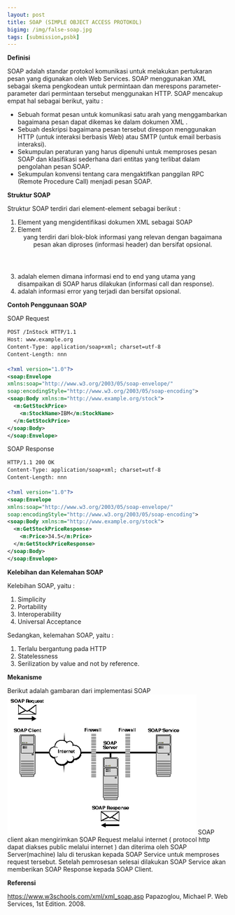```yaml
---
layout: post
title: SOAP (SIMPLE OBJECT ACCESS PROTOKOL)
bigimg: /img/false-soap.jpg
tags: [submission,psbk]
---
```

**Definisi**

SOAP adalah standar protokol komunikasi untuk melakukan pertukaran pesan yang digunakan oleh Web Services. SOAP menggunakan XML sebagai skema pengkodean untuk permintaan dan merespons parameter-parameter dari permintaan tersebut menggunakan HTTP.
SOAP mencakup empat hal sebagai berikut, yaitu :

* Sebuah format pesan untuk komunikasi satu arah yang menggambarkan bagaimana pesan dapat dikemas ke dalam dokumen XML .
* Sebuah deskripsi bagaimana pesan tersebut direspon menggunakan HTTP (untuk interaksi berbasis Web) atau SMTP (untuk email berbasis interaksi).
* Sekumpulan peraturan yang harus dipenuhi untuk memproses pesan SOAP dan klasifikasi sederhana dari entitas yang terlibat dalam pengolahan pesan SOAP.
* Sekumpulan konvensi tentang cara mengaktifkan panggilan RPC (Remote Procedure Call) menjadi pesan SOAP.


**Struktur SOAP**

Struktur SOAP terdiri dari element-element sebagai berikut :

1. Element <Envelope>  yang mengidentifikasi dokumen XML sebagai SOAP
2. Element <Header> yang terdiri dari blok-blok informasi yang relevan dengan bagaimana pesan akan diproses (informasi header) dan bersifat opsional. 
3. <Body> adalah elemen dimana informasi end to end yang utama yang disampaikan di SOAP harus dilakukan (informasi call dan response).
4. <Fault> adalah informasi error yang terjadi dan bersifat opsional.


**Contoh Penggunaan SOAP**

SOAP Request
~~~ xml
POST /InStock HTTP/1.1
Host: www.example.org
Content-Type: application/soap+xml; charset=utf-8
Content-Length: nnn

<?xml version="1.0"?>
<soap:Envelope
xmlns:soap="http://www.w3.org/2003/05/soap-envelope/"
soap:encodingStyle="http://www.w3.org/2003/05/soap-encoding">
<soap:Body xmlns:m="http://www.example.org/stock">
  <m:GetStockPrice>
    <m:StockName>IBM</m:StockName>
  </m:GetStockPrice>
</soap:Body>
</soap:Envelope>
~~~

SOAP Response
~~~ xml
HTTP/1.1 200 OK
Content-Type: application/soap+xml; charset=utf-8
Content-Length: nnn

<?xml version="1.0"?>
<soap:Envelope
xmlns:soap="http://www.w3.org/2003/05/soap-envelope/"
soap:encodingStyle="http://www.w3.org/2003/05/soap-encoding">
<soap:Body xmlns:m="http://www.example.org/stock">
  <m:GetStockPriceResponse>
    <m:Price>34.5</m:Price>
  </m:GetStockPriceResponse>
</soap:Body>
</soap:Envelope>
~~~

**Kelebihan dan Kelemahan SOAP**

Kelebihan SOAP, yaitu :

1. Simplicity
2. Portability
3. Interoperability
4. Universal Acceptance

Sedangkan, kelemahan SOAP, yaitu :

1. Terlalu bergantung pada HTTP
2. Statelessness
3. Serilization by value and not by reference.
      

**Mekanisme**

Berikut adalah gambaran dari implementasi SOAP
![SOAP](/img/soapdg001.gif)
SOAP client akan mengirimkan SOAP Request melalui internet ( protocol http dapat diakses public melalui internet ) dan diterima oleh SOAP Server(machine) lalu di teruskan kepada SOAP Service untuk memproses request tersebut. Setelah pemrosesan selesai dilakukan SOAP Service akan memberikan SOAP Response kepada SOAP Client.


**Referensi**

https://www.w3schools.com/xml/xml_soap.asp
Papazoglou, Michael P. Web Services, 1st Edition. 2008.  